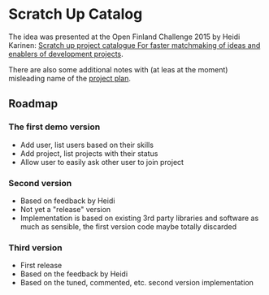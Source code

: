 # Scratch Up Catalog

The idea was presented at the Open Finland Challenge 2015 by Heidi Karinen: [Scratch up project catalogue For faster matchmaking of ideas and enablers of development projects](https://trello.com/c/8xmHkD1D/117-scratch-up-project-catalogue-for-faster-matchmaking-of-ideas-and-enablers-of-development-projects).

There are also some additional notes with (at leas at the moment) misleading name of the [project plan](https://docs.google.com/document/d/1cw6kLCVMEd4R6C75SHJQO4TrDSSdREfwzHHyH9wicIE/edit?usp=sharing).

## Roadmap

### The first demo version

<ul>
    <li>Add user, list users based on their skills
    <li>Add project, list projects with their status
    <li>Allow user to easily ask other user to join project
</ul>

### Second version

 <ul>
    <li>Based on feedback by Heidi
    <li>Not yet a &quot;release&quot; version
    <li>Implementation is based on existing 3rd party libraries and software as much as sensible, the first version code maybe totally discarded
</ul>
  
### Third version

<ul>
    <li>First release
    <li>Based on the feedback by Heidi
    <li>Based on the tuned, commented, etc. second version implementation
</ul>

